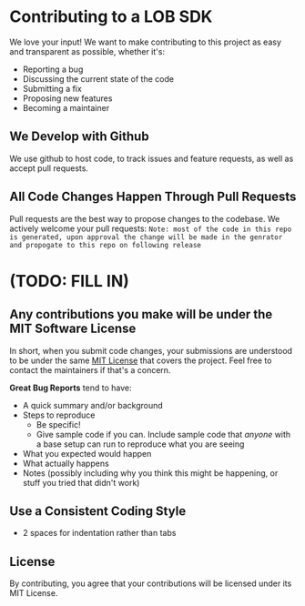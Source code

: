 # Contributing to a LOB SDK
We love your input! We want to make contributing to this project as easy and transparent as possible, whether it's:

- Reporting a bug
- Discussing the current state of the code
- Submitting a fix
- Proposing new features
- Becoming a maintainer

## We Develop with Github
We use github to host code, to track issues and feature requests, as well as accept pull requests.

## All Code Changes Happen Through Pull Requests
Pull requests are the best way to propose changes to the codebase. We actively welcome your pull requests:
`Note: most of the code in this repo is generated, upon approval the change will be made in the genrator and propogate to this repo on following release`

# (TODO: FILL IN)

## Any contributions you make will be under the MIT Software License
In short, when you submit code changes, your submissions are understood to be under the same [MIT License](http://choosealicense.com/licenses/mit/) that covers the project. Feel free to contact the maintainers if that's a concern.

**Great Bug Reports** tend to have:

- A quick summary and/or background
- Steps to reproduce
  - Be specific!
  - Give sample code if you can. Include sample code that *anyone* with a base setup can run to reproduce what you are seeing
- What you expected would happen
- What actually happens
- Notes (possibly including why you think this might be happening, or stuff you tried that didn't work)

## Use a Consistent Coding Style

* 2 spaces for indentation rather than tabs

## License
By contributing, you agree that your contributions will be licensed under its MIT License.